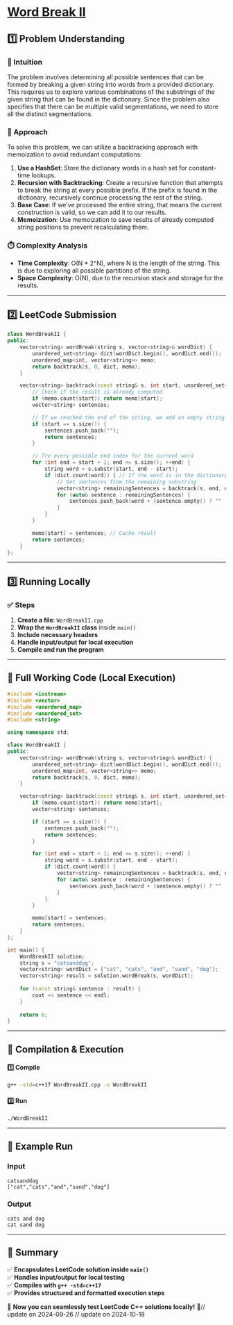 # **[Word Break II](https://leetcode.com/problems/word-break-ii/description/)**  

## **1️⃣ Problem Understanding**  
### **📌 Intuition**  
The problem involves determining all possible sentences that can be formed by breaking a given string into words from a provided dictionary. This requires us to explore various combinations of the substrings of the given string that can be found in the dictionary. Since the problem also specifies that there can be multiple valid segmentations, we need to store all the distinct segmentations.

### **🚀 Approach**  
To solve this problem, we can utilize a backtracking approach with memoization to avoid redundant computations:

1. **Use a HashSet**: Store the dictionary words in a hash set for constant-time lookups.
2. **Recursion with Backtracking**: Create a recursive function that attempts to break the string at every possible prefix. If the prefix is found in the dictionary, recursively continue processing the rest of the string.
3. **Base Case**: If we've processed the entire string, that means the current construction is valid, so we can add it to our results.
4. **Memoization**: Use memoization to save results of already computed string positions to prevent recalculating them.

### **⏱️ Complexity Analysis**  
- **Time Complexity**: O(N * 2^N), where N is the length of the string. This is due to exploring all possible partitions of the string.
- **Space Complexity**: O(N), due to the recursion stack and storage for the results.

---  

## **2️⃣ LeetCode Submission**  
```cpp
class WordBreakII {
public:
    vector<string> wordBreak(string s, vector<string>& wordDict) {
        unordered_set<string> dict(wordDict.begin(), wordDict.end());
        unordered_map<int, vector<string>> memo;
        return backtrack(s, 0, dict, memo);
    }

    vector<string> backtrack(const string& s, int start, unordered_set<string>& dict, unordered_map<int, vector<string>>& memo) {
        // Check if the result is already computed
        if (memo.count(start)) return memo[start];
        vector<string> sentences;

        // If we reached the end of the string, we add an empty string
        if (start == s.size()) {
            sentences.push_back("");
            return sentences;
        }

        // Try every possible end index for the current word
        for (int end = start + 1; end <= s.size(); ++end) {
            string word = s.substr(start, end - start);
            if (dict.count(word)) { // If the word is in the dictionary
                // Get sentences from the remaining substring
                vector<string> remainingSentences = backtrack(s, end, dict, memo);
                for (auto& sentence : remainingSentences) {
                    sentences.push_back(word + (sentence.empty() ? "" : " " + sentence));
                }
            }
        }

        memo[start] = sentences; // Cache result
        return sentences;
    }
};
```  

---  

## **3️⃣ Running Locally**  
### **✅ Steps**  
1. **Create a file**: `WordBreakII.cpp`  
2. **Wrap the `WordBreakII` class** inside `main()`  
3. **Include necessary headers**  
4. **Handle input/output for local execution**  
5. **Compile and run the program**  

---  

## **📝 Full Working Code (Local Execution)**  
```cpp
#include <iostream>
#include <vector>
#include <unordered_map>
#include <unordered_set>
#include <string>

using namespace std;

class WordBreakII {
public:
    vector<string> wordBreak(string s, vector<string>& wordDict) {
        unordered_set<string> dict(wordDict.begin(), wordDict.end());
        unordered_map<int, vector<string>> memo;
        return backtrack(s, 0, dict, memo);
    }

    vector<string> backtrack(const string& s, int start, unordered_set<string>& dict, unordered_map<int, vector<string>>& memo) {
        if (memo.count(start)) return memo[start];
        vector<string> sentences;

        if (start == s.size()) {
            sentences.push_back("");
            return sentences;
        }

        for (int end = start + 1; end <= s.size(); ++end) {
            string word = s.substr(start, end - start);
            if (dict.count(word)) {
                vector<string> remainingSentences = backtrack(s, end, dict, memo);
                for (auto& sentence : remainingSentences) {
                    sentences.push_back(word + (sentence.empty() ? "" : " " + sentence));
                }
            }
        }

        memo[start] = sentences;
        return sentences;
    }
};

int main() {
    WordBreakII solution;
    string s = "catsanddog";
    vector<string> wordDict = {"cat", "cats", "and", "sand", "dog"};
    vector<string> result = solution.wordBreak(s, wordDict);
    
    for (const string& sentence : result) {
        cout << sentence << endl;
    }
    
    return 0;
}
```  

---  

## **🔧 Compilation & Execution**  
#### **1️⃣ Compile**  
```bash
g++ -std=c++17 WordBreakII.cpp -o WordBreakII
```  

#### **2️⃣ Run**  
```bash
./WordBreakII
```  

---  

## **🎯 Example Run**  
### **Input**  
```
catsanddog
["cat","cats","and","sand","dog"]
```  
### **Output**  
```
cats and dog
cat sand dog
```  

---  

## **📌 Summary**  
✅ **Encapsulates LeetCode solution inside `main()`**  
✅ **Handles input/output for local testing**  
✅ **Compiles with `g++ -std=c++17`**  
✅ **Provides structured and formatted execution steps**  

🚀 **Now you can seamlessly test LeetCode C++ solutions locally!** 🚀// update on 2024-09-26
// update on 2024-10-18
